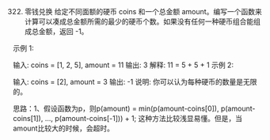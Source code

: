 322. 零钱兑换
给定不同面额的硬币 coins 和一个总金额 amount。编写一个函数来计算可以凑成总金额所需的最少的硬币个数。如果没有任何一种硬币组合能组成总金额，返回 -1。

示例 1:

输入: coins = [1, 2, 5], amount = 11
输出: 3 
解释: 11 = 5 + 5 + 1
示例 2:

输入: coins = [2], amount = 3
输出: -1
说明:
你可以认为每种硬币的数量是无限的。

思路：1、假设函数为p，则p(amount) = min(p(amount-coins[0]), p(amount-coins[1]), ..., p(amount-coins[-1])) + 1;
这种方法比较浅显易懂。但是，当amount比较大的时候，会超时。